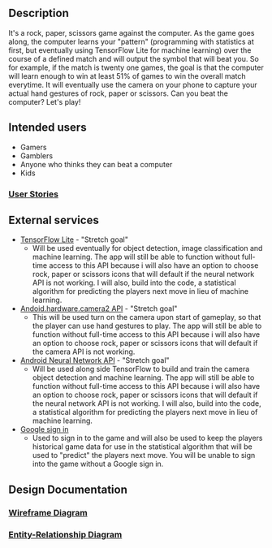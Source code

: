 ## Description

It's a rock, paper, scissors game against the computer.  As the game goes along, the computer learns your "pattern" (programming with statistics at first, but eventually using TensorFlow Lite for machine learning) over the course of a defined match and will output the symbol that will beat you.  So for example, if the match is twenty one games, the goal is that the computer will learn enough to win at least 51% of games to win the overall match everytime.  It will eventually use the camera on your phone to capture your actual hand gestures of rock, paper or scissors.  Can you beat the computer?  Let's play!

## Intended users

* Gamers
* Gamblers
* Anyone who thinks they can beat a computer
* Kids
### [User Stories](user-stories.md)

## External services

* [TensorFlow Lite](https://www.tensorflow.org/lite) - "Stretch goal"
    * Will be used eventually for object detection, image classification and machine learning.  The app will still be able to function without full-time access to this API because i will also have an option to choose rock, paper or scissors icons that will default if the neural network API is not working.  I will also, build into the code, a statistical algorithm for predicting the players next move in lieu of machine learning. 
* [Andoid.hardware.camera2 API](https://developer.android.com/guide/topics/media/camera) - "Stretch goal"
    * This will be used turn on the camera upon start of gameplay, so that the player can use hand gestures to play.  The app will still be able to function without full-time access to this API because i will also have an option to choose rock, paper or scissors icons that will default if the camera API is not working.
* [Android Neural Network API](https://developer.android.com/ndk/guides/neuralnetworks) - "Stretch goal"
    * Will be used along side TensorFlow to build and train the camera object detection and machine learning.  The app will still be able to function without full-time access to this API because i will also have an option to choose rock, paper or scissors icons that will default if the neural network API is not working.  I will also, build into the code, a statistical algorithm for predicting the players next move in lieu of machine learning.
* [Google sign in](https://developers.google.com/identity/sign-in/android/sign-in)
    * Used to sign in to the game and will also be used to keep the players historical game data for use in the statistical algorithm that will be used to "predict" the players next move.  You will be unable to sign into the game without a Google sign in.  

## Design Documentation

### [Wireframe Diagram](wireframe.md)

### [Entity-Relationship Diagram](erd.md)